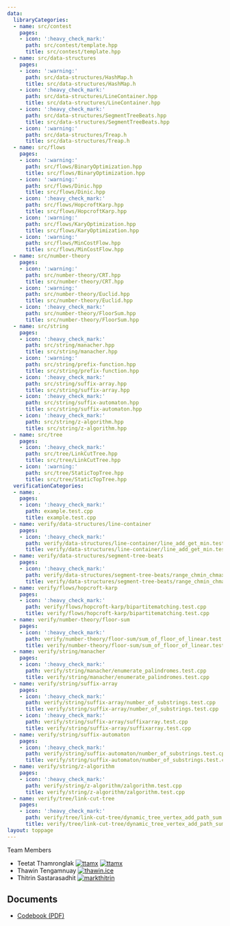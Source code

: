 ```yaml
---
data:
  libraryCategories:
  - name: src/contest
    pages:
    - icon: ':heavy_check_mark:'
      path: src/contest/template.hpp
      title: src/contest/template.hpp
  - name: src/data-structures
    pages:
    - icon: ':warning:'
      path: src/data-structures/HashMap.h
      title: src/data-structures/HashMap.h
    - icon: ':heavy_check_mark:'
      path: src/data-structures/LineContainer.hpp
      title: src/data-structures/LineContainer.hpp
    - icon: ':heavy_check_mark:'
      path: src/data-structures/SegmentTreeBeats.hpp
      title: src/data-structures/SegmentTreeBeats.hpp
    - icon: ':warning:'
      path: src/data-structures/Treap.h
      title: src/data-structures/Treap.h
  - name: src/flows
    pages:
    - icon: ':warning:'
      path: src/flows/BinaryOptimization.hpp
      title: src/flows/BinaryOptimization.hpp
    - icon: ':warning:'
      path: src/flows/Dinic.hpp
      title: src/flows/Dinic.hpp
    - icon: ':heavy_check_mark:'
      path: src/flows/HopcroftKarp.hpp
      title: src/flows/HopcroftKarp.hpp
    - icon: ':warning:'
      path: src/flows/KaryOptimization.hpp
      title: src/flows/KaryOptimization.hpp
    - icon: ':warning:'
      path: src/flows/MinCostFlow.hpp
      title: src/flows/MinCostFlow.hpp
  - name: src/number-theory
    pages:
    - icon: ':warning:'
      path: src/number-theory/CRT.hpp
      title: src/number-theory/CRT.hpp
    - icon: ':warning:'
      path: src/number-theory/Euclid.hpp
      title: src/number-theory/Euclid.hpp
    - icon: ':heavy_check_mark:'
      path: src/number-theory/FloorSum.hpp
      title: src/number-theory/FloorSum.hpp
  - name: src/string
    pages:
    - icon: ':heavy_check_mark:'
      path: src/string/manacher.hpp
      title: src/string/manacher.hpp
    - icon: ':warning:'
      path: src/string/prefix-function.hpp
      title: src/string/prefix-function.hpp
    - icon: ':heavy_check_mark:'
      path: src/string/suffix-array.hpp
      title: src/string/suffix-array.hpp
    - icon: ':heavy_check_mark:'
      path: src/string/suffix-automaton.hpp
      title: src/string/suffix-automaton.hpp
    - icon: ':heavy_check_mark:'
      path: src/string/z-algorithm.hpp
      title: src/string/z-algorithm.hpp
  - name: src/tree
    pages:
    - icon: ':heavy_check_mark:'
      path: src/tree/LinkCutTree.hpp
      title: src/tree/LinkCutTree.hpp
    - icon: ':warning:'
      path: src/tree/StaticTopTree.hpp
      title: src/tree/StaticTopTree.hpp
  verificationCategories:
  - name: .
    pages:
    - icon: ':heavy_check_mark:'
      path: example.test.cpp
      title: example.test.cpp
  - name: verify/data-structures/line-container
    pages:
    - icon: ':heavy_check_mark:'
      path: verify/data-structures/line-container/line_add_get_min.test.cpp
      title: verify/data-structures/line-container/line_add_get_min.test.cpp
  - name: verify/data-structures/segment-tree-beats
    pages:
    - icon: ':heavy_check_mark:'
      path: verify/data-structures/segment-tree-beats/range_chmin_chmax_add_range_sum.test.cpp
      title: verify/data-structures/segment-tree-beats/range_chmin_chmax_add_range_sum.test.cpp
  - name: verify/flows/hopcroft-karp
    pages:
    - icon: ':heavy_check_mark:'
      path: verify/flows/hopcroft-karp/bipartitematching.test.cpp
      title: verify/flows/hopcroft-karp/bipartitematching.test.cpp
  - name: verify/number-theory/floor-sum
    pages:
    - icon: ':heavy_check_mark:'
      path: verify/number-theory/floor-sum/sum_of_floor_of_linear.test.cpp
      title: verify/number-theory/floor-sum/sum_of_floor_of_linear.test.cpp
  - name: verify/string/manacher
    pages:
    - icon: ':heavy_check_mark:'
      path: verify/string/manacher/enumerate_palindromes.test.cpp
      title: verify/string/manacher/enumerate_palindromes.test.cpp
  - name: verify/string/suffix-array
    pages:
    - icon: ':heavy_check_mark:'
      path: verify/string/suffix-array/number_of_substrings.test.cpp
      title: verify/string/suffix-array/number_of_substrings.test.cpp
    - icon: ':heavy_check_mark:'
      path: verify/string/suffix-array/suffixarray.test.cpp
      title: verify/string/suffix-array/suffixarray.test.cpp
  - name: verify/string/suffix-automaton
    pages:
    - icon: ':heavy_check_mark:'
      path: verify/string/suffix-automaton/number_of_substrings.test.cpp
      title: verify/string/suffix-automaton/number_of_substrings.test.cpp
  - name: verify/string/z-algorithm
    pages:
    - icon: ':heavy_check_mark:'
      path: verify/string/z-algorithm/zalgorithm.test.cpp
      title: verify/string/z-algorithm/zalgorithm.test.cpp
  - name: verify/tree/link-cut-tree
    pages:
    - icon: ':heavy_check_mark:'
      path: verify/tree/link-cut-tree/dynamic_tree_vertex_add_path_sum.test.cpp
      title: verify/tree/link-cut-tree/dynamic_tree_vertex_add_path_sum.test.cpp
layout: toppage
---
```

Team Members
- Teetat Thamronglak [![ttamx](https://img.shields.io/endpoint?url=https%3A%2F%2Fatcoder-badges.now.sh%2Fapi%2Fcodeforces%2Fjson%2Fttamx)](https://codeforces.com/profile/ttamx) [![ttamx](https://img.shields.io/endpoint?url=https%3A%2F%2Fatcoder-badges.now.sh%2Fapi%2Fatcoder%2Fjson%2Fttamx)](https://atcoder.jp/users/ttamx)
- Thawin Tengamnuay [![thawin.ice](https://img.shields.io/endpoint?url=https%3A%2F%2Fatcoder-badges.now.sh%2Fapi%2Fcodeforces%2Fjson%2Fthawin.ice)](https://codeforces.com/profile/thawin.ice) 
- Thitrin Sastarasadhit [![markthitrin](https://img.shields.io/endpoint?url=https%3A%2F%2Fatcoder-badges.now.sh%2Fapi%2Fcodeforces%2Fjson%2Fmarkthitrin)](https://codeforces.com/profile/markthitrin)

## Documents
- [Codebook (PDF)](kactl.pdf)